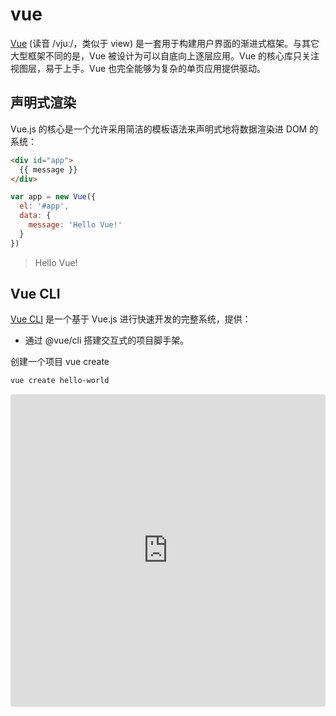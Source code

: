 # vue

[Vue](https://cn.vuejs.org/v2/guide/) (读音 /vjuː/，类似于 view) 是一套用于构建用户界面的渐进式框架。与其它大型框架不同的是，Vue 被设计为可以自底向上逐层应用。Vue 的核心库只关注视图层，易于上手。Vue 也完全能够为复杂的单页应用提供驱动。

## 声明式渲染

Vue.js 的核心是一个允许采用简洁的模板语法来声明式地将数据渲染进 DOM 的系统：

```html
<div id="app">
  {{ message }}
</div>
```

```js
var app = new Vue({
  el: '#app',
  data: {
    message: 'Hello Vue!'
  }
})
```

> Hello Vue!

## Vue CLI

[Vue CLI](https://cli.vuejs.org/zh/guide/) 是一个基于 Vue.js 进行快速开发的完整系统，提供：
* 通过 @vue/cli 搭建交互式的项目脚手架。

创建一个项目 vue create

```sh
vue create hello-world
```

<iframe
    src="https://codesandbox.io/embed/still-darkness-l7id6?fontsize=14&hidenavigation=1&theme=dark"
    style="width:100%; height:500px; border:0; border-radius: 4px; overflow:hidden;"
    title="vue-cli"
    allow="geolocation; microphone; camera; midi; vr; accelerometer; gyroscope; payment; ambient-light-sensor; encrypted-media; usb"
    sandbox="allow-modals allow-forms allow-popups allow-scripts allow-same-origin"
></iframe>
